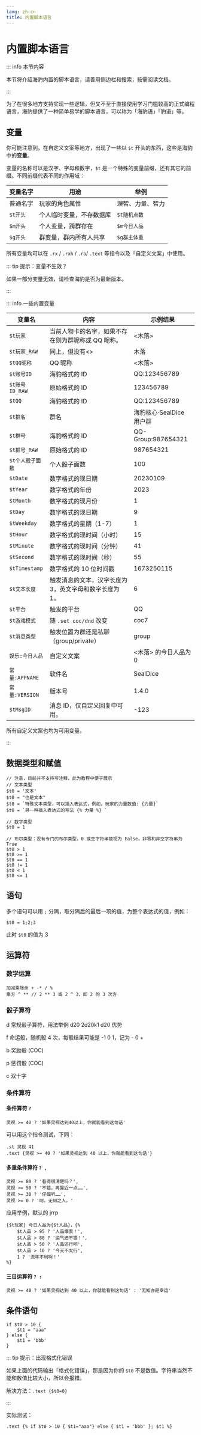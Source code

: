 ```yaml
---
lang: zh-cn
title: 内置脚本语言
---
```


# 内置脚本语言

::: info 本节内容

本节将介绍海豹内置的脚本语言，请善用侧边栏和搜索，按需阅读文档。

:::

为了在很多地方支持实现一些逻辑，但又不至于直接使用学习门槛较高的正式编程语言，海豹提供了一种简单易学的脚本语言，可以称为「海豹语」「豹语」等。

## 变量

你可能注意到，在自定义文案等地方，出现了一些以 `$t` 开头的东西，这些是海豹中的**变量**。

变量的名称可以是汉字、字母和数字，`$t` 是一个特殊的变量前缀，还有其它的前缀。不同前缀代表不同的作用域：

| 变量名字   | 用途           | 举例       |
|--------|--------------|----------|
| 普通名字   | 玩家的角色属性      | 理智、力量、智力 |
| `$t开头` | 个人临时变量，不存数据库 | `$t随机点数` |
| `$m开头` | 个人变量，跨群存在    | `$m今日人品` |
| `$g开头` | 群变量，群内所有人共享  | `$g群主体重` |

所有变量均可以在 `.rx` / `.rxh` / `.ra`/ `.text` 等指令以及「自定义文案」中使用。

::: tip 提示：变量不生效？

如果一部分变量无效，请检查海豹是否为最新版本。

:::

::: info 一些内置变量

| 变量名           | 内容                            | 示例结果               |
|---------------|-------------------------------|--------------------|
| `$t玩家`        | 当前人物卡的名字，如果不存在则为群昵称或 QQ 昵称。   | <木落>               |
| `$t玩家_RAW`    | 同上，但没有<>                      | 木落                 |
| `$tQQ昵称`      | QQ 昵称                         | <木落>               |
| `$t账号ID`      | 海豹格式的 ID                      | QQ:123456789       |
| `$t账号ID_RAW`  | 原始格式的 ID                      | 123456789          |
| `$tQQ`        | 海豹格式的 ID                      | QQ:123456789       |
| `$t群名`        | 群名                            | 海豹核心·SealDice 用户群  |
| `$t群号`        | 海豹格式的 ID                      | QQ-Group:987654321 |
| `$t群号_RAW`    | 原始格式的 ID                      | 987654321          |
| `$t个人骰子面数`    | 个人骰子面数                        | 100                |
| `$tDate`      | 数字格式的现日期                      | 20230109           |
| `$tYear`      | 数字格式的年份                       | 2023               |
| `$tMonth`     | 数字格式的现月份                      | 1                  |
| `$tDay`       | 数字格式的现日期                      | 9                  |
| `$tWeekday`   | 数字格式的星期（1-7）                  | 1                  |
| `$tHour`      | 数字格式的现时间（小时）                  | 15                 |
| `$tMinute`    | 数字格式的现时间（分钟）                  | 41                 |
| `$tSecond`    | 数字格式的现时间（秒）                   | 55                 |
| `$tTimestamp` | 数字格式的 10 位时间戳                 | 1673250115         |
| `$t文本长度`      | 触发消息的文本，汉字长度为 3，英文字母和数字长度为 1。 | 6                  |
| `$t平台`        | 触发的平台                         | QQ                 |
| `$t游戏模式`      | 随 `.set coc/dnd` 改变           | coc7               |
| `$t消息类型`      | 触发位置为群还是私聊（group/private）     | group              |
| `娱乐:今日人品`     | 自定义文案                         | <木落> 的今日人品为 0      |
| `常量:APPNAME`  | 软件名                           | SealDice           |
| `常量:VERSION`  | 版本号                           | 1.4.0              |
| `$tMsgID`     | 消息 ID，仅自定义回复中可用。              | -123               |

所有自定义文案也均为可用变量。

:::

## 数据类型和赋值

```text
// 注意，目前并不支持写注释，此为教程中便于展示
// 文本类型
$t0 = '文本'
$t0 = "也是文本"
$t0 = `特殊文本类型，可以插入表达式，例如，玩家的力量数值: {力量}`
$t0 = `另一种插入表达式的写法 {% 力量 %} `

// 数字类型
$t0 = 1

// 布尔类型：没有专门的布尔类型，0 或空字符串被视为 False，非零和非空字符串为 True
$t0 > 1
$t0 >= 1
$t0 == 1
$t0 != 1
$t0 < 1
$t0 <= 1
```

## 语句

多个语句可以用 `;` 分隔，取分隔后的最后一项的值，为整个表达式的值，例如：

```text
$t0 = 1;2;3
```

此时 `$t0` 的值为 3

## 运算符

### 数学运算

```text
加减乘除余 + -* / %
乘方 ^ ** // 2 ** 3 或 2 ^ 3，即 2 的 3 次方
```

### 骰子算符

d 常规骰子算符，用法举例 d20 2d20k1 d20 优势

f 命运骰，随机骰 4 次，每骰结果可能是 -1 0 1，记为 - 0 +

b 奖励骰 (COC)

p 惩罚骰 (COC)

c 双十字

### 条件算符

#### 条件算符 `?`

```
灵视 >= 40 ? '如果灵视达到40以上，你就能看到这句话'
```

可以用这个指令测试，下同：

```text
.st 灵视 41
.text {灵视 >= 40 ? '如果灵视达到 40 以上，你就能看到这句话'}
```

#### 多重条件算符 `? ,`

```text
灵视 >= 80 ? '看得很清楚吗？',
灵视 >= 50 ? '不错，再靠近一点……',
灵视 >= 30 ? '仔细听……',
灵视 >= 0 ? '呵，无知之人。'
```

应用举例，默认的 jrrp

```text
{$t玩家} 今日人品为{$t人品}，{%
    $t人品 > 95 ? '人品爆表！',
    $t人品 > 80 ? '运气还不错！',
    $t人品 > 50 ? '人品还行吧',
    $t人品 > 10 ? '今天不太行',
    1 ? '流年不利啊！'
%}
```

#### 三目运算符 `? :`

```text
灵视 >= 40 ? '如果灵视达到 40 以上，你就能看到这句话' : '无知亦是幸运'
```

## 条件语句

```text
if $t0 > 10 {
    $t1 = "aaa"
} else {
    $t1 = 'bbb'
}
```

::: tip 提示：出现格式化错误

如果上面的代码输出「格式化错误」，那是因为你的 `$t0` 不是数值。字符串当然不能和数值比较大小，所以会报错。

解决方法：`.text {$t0=0}`

:::

实际测试：

```text
.text {% if $t0 > 10 { $t1="aaa"} else { $t1 = 'bbb' }; $t1 %}
```

